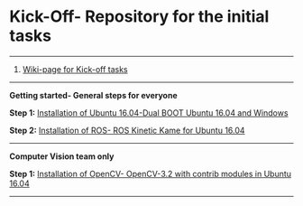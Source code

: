 # Kick-Off- Repository for the initial tasks 
___

1. [Wiki-page for Kick-off tasks](https://github.com/IORTA-University/Kick-Off/wiki)
___
**Getting started- General steps for everyone**

**Step 1:** [Installation of Ubuntu 16.04-Dual BOOT Ubuntu 16.04 and Windows](https://www.tecmint.com/install-ubuntu-16-04-alongside-with-windows-10-or-8-in-dual-boot/)

**Step 2:** [Installation of ROS- ROS Kinetic Kame for Ubuntu 16.04](http://wiki.ros.org/kinetic/Installation/Ubuntu)
___
**Computer Vision team only**

**Step 1:** [Installation of OpenCV- OpenCV-3.2 with contrib modules in Ubuntu 16.04](http://www.samontab.com/web/2017/06/installing-opencv-3-2-0-with-contrib-modules-in-ubuntu-16-04-lts/)

___







